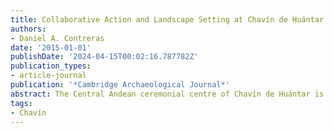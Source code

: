 ```yaml
---
title: Collaborative Action and Landscape Setting at Chavín de Huántar
authors:
- Daniel A. Contreras
date: '2015-01-01'
publishDate: '2024-04-15T00:02:16.787782Z'
publication_types:
- article-journal
publication: '*Cambridge Archaeological Journal*'
abstract: The Central Andean ceremonial centre of Chavín de Huántar is situated in a dramatic, mountainous and dynamic environment high on the eastern slope of the Peruvian Andes, yet the site’s landscape setting has remained in the shadow of its monumental architecture, complex lithic art and highly elaborated material culture. Nevertheless, that dynamic landscape setting was an integral part of the site’s significance as a ceremonial centre and may be read as evidence of the capacity, worldview and message of the site’s builders. First, Chavín’s setting is evidence of capacity, demonstrating the considerable degree of labour mobilization and organization, as well as expertise, implied by the site’s modified landscape. Second, Chavín’s landscape, considered in its Central Andean context, provides evidence of worldview, demonstrating that landscape setting was a medium of interest for Chavín’s designers. Third, the modified landscape provides evidence of message, allowing exploration of what Chavín’s designers were trying to communicate, and to whom. Focusing on these three aspects in reading Chavín’s landscape suggests that landscape setting was a vital aspect of Central Andean Middle and Late Formative Period (1000–500 bce) ceremonial centres and argues that emergent elites actively exploited landscape setting as a communicative medium and forum for dissemination of ideology, deliberately communicating to multiple audiences.
tags:
- Chavín
---
```

